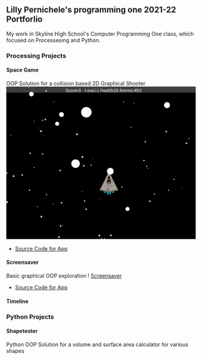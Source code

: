 ## Lilly Pernichele's programming one 2021-22 Portforlio 
My work in Skyline High School's Computer Programming One class, which focused on Processesing and Python.

### Processing Projects
 
#### Space Game 
OOP Solution for a collision based 2D Graphical Shooter
![Space game](images/Spacegame2022.png)
* [Source Code for App](https://github.com/foolbuffoon/programmingone22portfolio/blob/b352a6f875d712552dbdc493ad0cf129a1762ab3/src/Spacegame.zip)
#### Screensaver 
Basic graphical OOP exploration
! [Screensaver](images/Screensaver2022.png)
* [Source Code for App]()
#### Timeline 


### Python Projects

#### Shapetester 
Python OOP Solution for a volume and surface area calculator for various shapes
